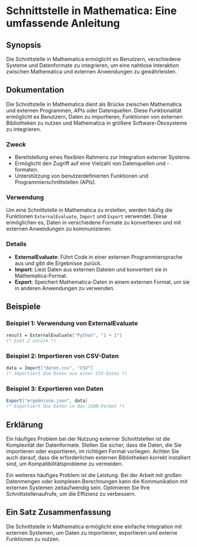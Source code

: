 <!--
Meta Description: # Schnittstelle in Mathematica: Eine umfassende Anleitung ## Synopsis Die Schnittstelle in Mathematica ermöglicht es Benutzern, verschiedene Systeme u...
Meta Keywords: die, mathematica, und, daten, externen
-->

# Schnittstelle in Mathematica: Eine umfassende Anleitung

## Synopsis
Die Schnittstelle in Mathematica ermöglicht es Benutzern, verschiedene Systeme und Datenformate zu integrieren, um eine nahtlose Interaktion zwischen Mathematica und externen Anwendungen zu gewährleisten.

## Dokumentation
Die Schnittstelle in Mathematica dient als Brücke zwischen Mathematica und externen Programmen, APIs oder Datenquellen. Diese Funktionalität ermöglicht es Benutzern, Daten zu importieren, Funktionen von externen Bibliotheken zu nutzen und Mathematica in größere Software-Ökosysteme zu integrieren.

### Zweck
- Bereitstellung eines flexiblen Rahmens zur Integration externer Systeme.
- Ermöglicht den Zugriff auf eine Vielzahl von Datenquellen und -formaten.
- Unterstützung von benutzerdefinierten Funktionen und Programmierschnittstellen (APIs).

### Verwendung
Um eine Schnittstelle in Mathematica zu erstellen, werden häufig die Funktionen `ExternalEvaluate`, `Import` und `Export` verwendet. Diese ermöglichen es, Daten in verschiedene Formate zu konvertieren und mit externen Anwendungen zu kommunizieren.

### Details
- **ExternalEvaluate**: Führt Code in einer externen Programmiersprache aus und gibt die Ergebnisse zurück.
- **Import**: Liest Daten aus externen Dateien und konvertiert sie in Mathematica-Format.
- **Export**: Speichert Mathematica-Daten in einem externen Format, um sie in anderen Anwendungen zu verwenden.

## Beispiele
### Beispiel 1: Verwendung von ExternalEvaluate
```mathematica
result = ExternalEvaluate["Python", "1 + 1"]
(* Gibt 2 zurück *)
```

### Beispiel 2: Importieren von CSV-Daten
```mathematica
data = Import["daten.csv", "CSV"]
(* Importiert die Daten aus einer CSV-Datei *)
```

### Beispiel 3: Exportieren von Daten
```mathematica
Export["ergebnisse.json", data]
(* Exportiert die Daten in das JSON-Format *)
```

## Erklärung
Ein häufiges Problem bei der Nutzung externer Schnittstellen ist die Komplexität der Datenformate. Stellen Sie sicher, dass die Daten, die Sie importieren oder exportieren, im richtigen Format vorliegen. Achten Sie auch darauf, dass die erforderlichen externen Bibliotheken korrekt installiert sind, um Kompatibilitätsprobleme zu vermeiden.

Ein weiteres häufiges Problem ist die Leistung. Bei der Arbeit mit großen Datenmengen oder komplexen Berechnungen kann die Kommunikation mit externen Systemen zeitaufwendig sein. Optimieren Sie Ihre Schnittstellenaufrufe, um die Effizienz zu verbessern.

## Ein Satz Zusammenfassung
Die Schnittstelle in Mathematica ermöglicht eine einfache Integration mit externen Systemen, um Daten zu importieren, exportieren und externe Funktionen zu nutzen.